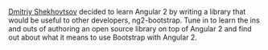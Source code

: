 [Dmitriy Shekhovtsov](https://github.com/valorkin) decided to learn Angular 2 by writing a 
library that would be useful to other developers, ng2-bootstrap. Tune in to learn the ins 
and outs of authoring an open source library on top of Angular 2 and find out about 
what it means to use Bootstrap with Angular 2.
